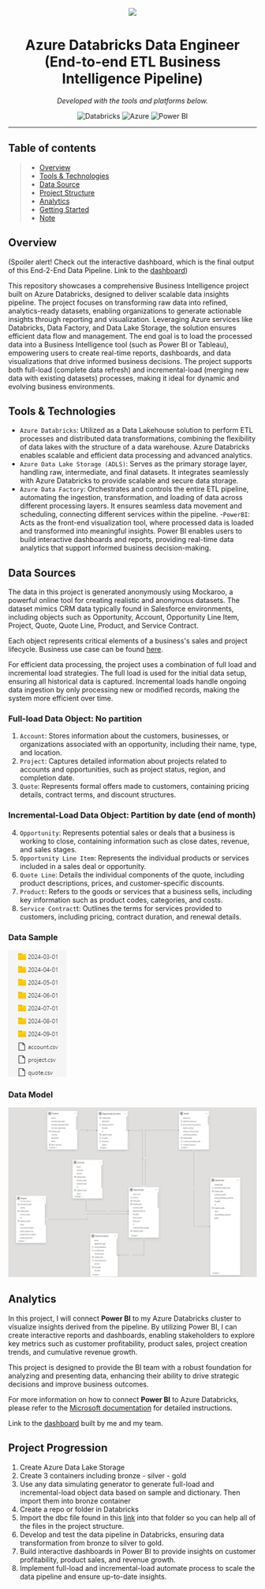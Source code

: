<p align="center">
  <img src="https://cdn-icons-png.flaticon.com/512/6295/6295417.png" width="100" />
</p>
<p align="center">
    <h1 align="center">Azure Databricks Data Engineer (End-to-end ETL Business Intelligence Pipeline) </h1>
</p>
<p align="center">
		<em>Developed with the tools and platforms below.</em>
</p>
<p align="center">
	<img src="https://img.shields.io/badge/databricks-orange?logo=databricks" alt="Databricks">
	<img src="https://img.shields.io/badge/Azure-007FFF?logo=microsoftazure&logoColor=white" alt="Azure">
	<img src="https://img.shields.io/badge/Power%20BI-F2C811?logo=powerbi&logoColor=black" alt="Power BI">
</p>
<hr>

##  Table of contents

> - [Overview](#overview)
> - [Tools & Technologies](#key-features)
> - [Data Source](#data-source)
> - [Project Structure](#project-structure)
> - [Analytics](#analytics)
> - [Getting Started](#project-progression)
> - [Note](#note)


## Overview

(Spoiler alert! Check out the interactive dashboard, which is the final output of this End-2-End Data Pipeline. Link to the [dashboard](https://app.powerbi.com/view?r=eyJrIjoiNzk2MTdiZmUtYWY1Mi00ZDY2LTlhNTgtM2QxZWIyZmM2MGU1IiwidCI6IjgwZTRjYzhlLTA0Y2MtNDM2ZC1hZDIxLThhMDhhMTkwOWJmZSIsImMiOjJ9))

This repository showcases a comprehensive Business Intelligence project built on Azure Databricks, designed to deliver scalable data insights pipeline. The project focuses on transforming raw data into refined, analytics-ready datasets, enabling organizations to generate actionable insights through reporting and visualization. Leveraging Azure services like Databricks, Data Factory, and Data Lake Storage, the solution ensures efficient data flow and management. The end goal is to load the processed data into a Business Intelligence tool (such as Power BI or Tableau), empowering users to create real-time reports, dashboards, and data visualizations that drive informed business decisions. The project supports both full-load (complete data refresh) and incremental-load (merging new data with existing datasets) processes, making it ideal for dynamic and evolving business environments.


## Tools & Technologies

- `Azure Databricks`: Utilized as a Data Lakehouse solution to perform ETL processes and distributed data transformations, combining the flexibility of data lakes with the structure of a data warehouse. Azure Databricks enables scalable and efficient data processing and advanced analytics.
- `Azure Data Lake Storage (ADLS)`: Serves as the primary storage layer, handling raw, intermediate, and final datasets. It integrates seamlessly with Azure Databricks to provide scalable and secure data storage.
- `Azure Data Factory`: Orchestrates and controls the entire ETL pipeline, automating the ingestion, transformation, and loading of data across different processing layers. It ensures seamless data movement and scheduling, connecting different services within the pipeline.
-`PowerBI`: Acts as the front-end visualization tool, where processed data is loaded and transformed into meaningful insights. Power BI enables users to build interactive dashboards and reports, providing real-time data analytics that support informed business decision-making.

## Data Sources

The data in this project is generated anonymously using Mockaroo, a powerful online tool for creating realistic and anonymous datasets. The dataset mimics CRM data typically found in Salesforce environments, including objects such as Opportunity, Account, Opportunity Line Item, Project, Quote, Quote Line, Product, and Service Contract. 

Each object represents critical elements of a business's sales and project lifecycle. Business use case can be found [here](./appendix/BusinessUseCaseAndDictionary.pdf).

For efficient data processing, the project uses a combination of full load and incremental load strategies. The full load is used for the initial data setup, ensuring all historical data is captured. Incremental loads handle ongoing data ingestion by only processing new or modified records, making the system more efficient over time. 


### Full-load Data Object: No partition 

1. `Account`: Stores information about the customers, businesses, or organizations associated with an opportunity, including their name, type, and location.
2. `Project`: Captures detailed information about projects related to accounts and opportunities, such as project status, region, and completion date.
3. `Quote`: Represents formal offers made to customers, containing pricing details, contract terms, and discount structures.

### Incremental-Load Data Object: Partition by date (end of month)

4. `Opportunity`: Represents potential sales or deals that a business is working to close, containing information such as close dates, revenue, and sales stages.
5. `Opportunity Line Item`: Represents the individual products or services included in a sales deal or opportunity.
6. `Quote Line`: Details the individual components of the quote, including product descriptions, prices, and customer-specific discounts.
7. `Product`: Refers to the goods or services that a business sells, including key information such as product codes, categories, and costs.
8. `Service Contract`t: Outlines the terms for services provided to customers, including pricing, contract duration, and renewal details.

### Data Sample
![Data Sample](./appendix/data_sample.png)

### Data Model 
![Data Model](./appendix/data_model.png)


## Analytics

In this project, I will connect **Power BI** to my Azure Databricks cluster to visualize insights derived from the pipeline. By utilizing Power BI, I can create interactive reports and dashboards, enabling stakeholders to explore key metrics such as customer profitability, product sales, project creation trends, and cumulative revenue growth.

This project is designed to provide the BI team with a robust foundation for analyzing and presenting data, enhancing their ability to drive strategic decisions and improve business outcomes.

For more information on how to connect **Power BI** to Azure Databricks, please refer to the [Microsoft documentation](https://learn.microsoft.com/en-us/azure/databricks/partners/bi/power-bi) for detailed instructions.

Link to the [dashboard](https://app.powerbi.com/view?r=eyJrIjoiNzk2MTdiZmUtYWY1Mi00ZDY2LTlhNTgtM2QxZWIyZmM2MGU1IiwidCI6IjgwZTRjYzhlLTA0Y2MtNDM2ZC1hZDIxLThhMDhhMTkwOWJmZSIsImMiOjJ9) built by me and my team.


## Project Progression
1. Create Azure Data Lake Storage 
2. Create 3 containers including bronze - silver - gold
3. Use any data simulating generator to generate full-load and incremental-load object data based on sample and dictionary. Then import them into bronze container
4. Create a repo or folder in Databricks
5. Import the dbc file found in this [link](https://learn.microsoft.com/en-us/azure/databricks/partners/bi/power-bi) into that folder so you can help all of the files in the project structure.
6. Develop and test the data pipeline in Databricks, ensuring data transformation from bronze to silver to gold.
7. Build interactive dashboards in Power BI to provide insights on customer profitability, product sales, and revenue growth.
8. Implement full-load and incremental-load automate process to scale the data pipeline and ensure up-to-date insights.
